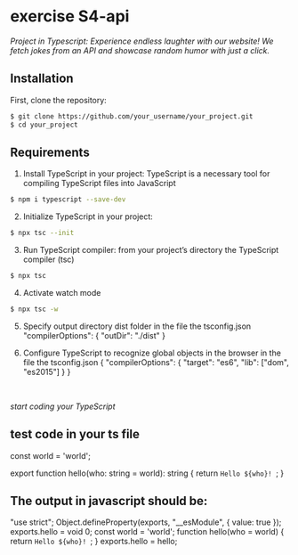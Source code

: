 # exercise S4-api

_Project in Typescript: Experience endless laughter with our website! We fetch jokes from an API and showcase random humor with just a click._
<br>

## Installation

First, clone the repository:

```bash
$ git clone https://github.com/your_username/your_project.git
$ cd your_project
```

## Requirements

1. Install TypeScript in your project: TypeScript is a necessary tool for compiling TypeScript files into JavaScript

```bash
$ npm i typescript --save-dev
```

2. Initialize TypeScript in your project:

```bash
$ npx tsc --init
```

3. Run TypeScript compiler: from your project’s directory the TypeScript compiler (tsc)

```bash
$ npx tsc
```

4. Activate watch mode

```bash
$ npx tsc -w
```

5. Specify output directory dist folder in the file the tsconfig.json
   "compilerOptions": {
   "outDir": "./dist"
   }

6. Configure TypeScript to recognize global objects in the browser in the file the tsconfig.json
{
"compilerOptions": {
"target": "es6",
"lib": ["dom", "es2015"]
}
}

   <br>

_start coding your TypeScript_

## test code in your ts file

const world = 'world';

export function hello(who: string = world): string {
return `Hello ${who}! `;
}

## The output in javascript should be:

"use strict";
Object.defineProperty(exports, "\_\_esModule", { value: true });
exports.hello = void 0;
const world = 'world';
function hello(who = world) {
return `Hello ${who}! `;
}
exports.hello = hello;
